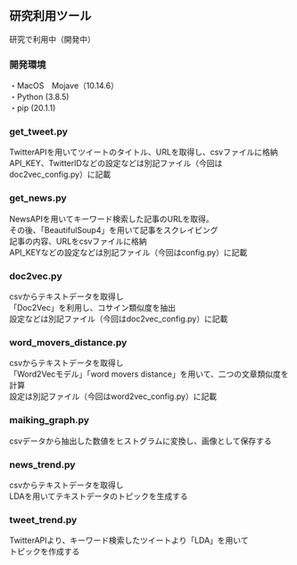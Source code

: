 ## 研究利用ツール

研究で利用中（開発中）

### 開発環境
・MacOS　Mojave（10.14.6）  
・Python (3.8.5)  
・pip (20.1.1)  


### get_tweet.py

TwitterAPIを用いてツイートのタイトル、URLを取得し、csvファイルに格納  
API_KEY、TwitterIDなどの設定などは別記ファイル（今回はdoc2vec_config.py）に記載

### get_news.py

NewsAPIを用いてキーワード検索した記事のURLを取得。  
その後、「BeautifulSoup4」を用いて記事をスクレイピング  
記事の内容、URLをcsvファイルに格納  
API_KEYなどの設定などは別記ファイル（今回はconfig.py）に記載

### doc2vec.py

csvからテキストデータを取得し  
「Doc2Vec」を利用し、コサイン類似度を抽出  
設定などは別記ファイル（今回はdoc2vec_config.py）に記載

### word_movers_distance.py

csvからテキストデータを取得し  
「Word2Vecモデル」「word movers distance」を用いて、二つの文章類似度を計算  
設定は別記ファイル（今回はword2vec_config.py）に記載

### maiking_graph.py

csvデータから抽出した数値をヒストグラムに変換し、画像として保存する  

### news_trend.py

csvからテキストデータを取得し  
LDAを用いてテキストデータのトピックを生成する

### tweet_trend.py

TwitterAPIより、キーワード検索したツイートより「LDA」を用いて  
トピックを作成する
